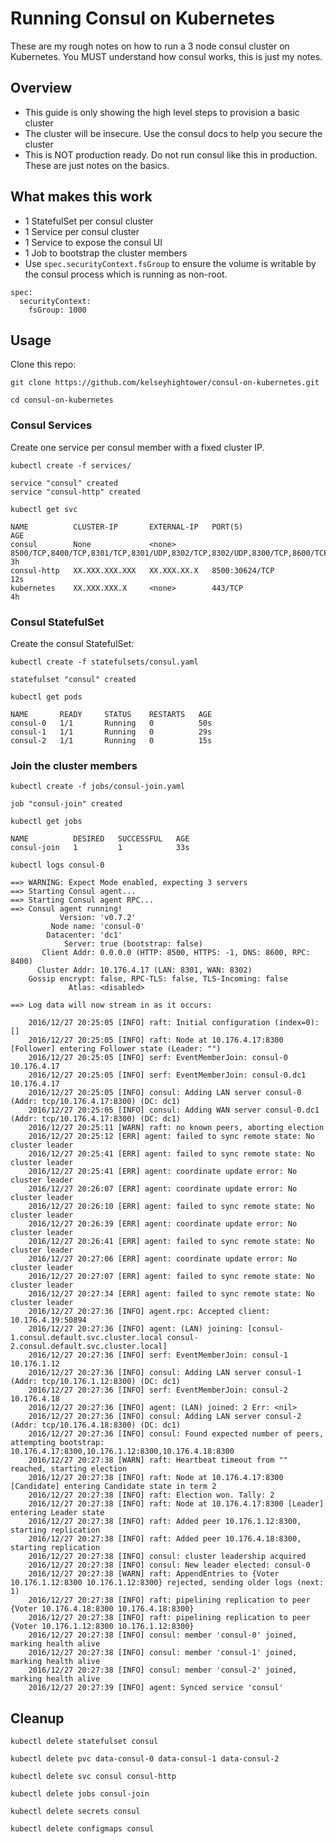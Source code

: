 # Running Consul on Kubernetes

These are my rough notes on how to run a 3 node consul cluster on Kubernetes. You MUST understand how consul works, this is just my notes.

## Overview

- This guide is only showing the high level steps to provision a basic cluster
- The cluster will be insecure. Use the consul docs to help you secure the cluster
- This is NOT production ready. Do not run consul like this in production. These are just notes on the basics.

## What makes this work

- 1 StatefulSet per consul cluster
- 1 Service per consul cluster
- 1 Service to expose the consul UI
- 1 Job to bootstrap the cluster members
- Use `spec.securityContext.fsGroup` to ensure the volume is writable by the consul process which is running as non-root.

```
spec:
  securityContext:
    fsGroup: 1000
```

## Usage

Clone this repo:

```
git clone https://github.com/kelseyhightower/consul-on-kubernetes.git
```

```
cd consul-on-kubernetes
```

### Consul Services

Create one service per consul member with a fixed cluster IP. 

```
kubectl create -f services/
```

```
service "consul" created
service "consul-http" created
```

```
kubectl get svc
```
```
NAME          CLUSTER-IP       EXTERNAL-IP   PORT(S)                                                                   AGE
consul        None             <none>        8500/TCP,8400/TCP,8301/TCP,8301/UDP,8302/TCP,8302/UDP,8300/TCP,8600/TCP   3h
consul-http   XX.XXX.XXX.XXX   XX.XXX.XX.X   8500:30624/TCP                                                            12s
kubernetes    XX.XXX.XXX.X     <none>        443/TCP                                                                   4h
```

### Consul StatefulSet

Create the consul StatefulSet:

```
kubectl create -f statefulsets/consul.yaml
```
```
statefulset "consul" created
```

```
kubectl get pods
```
```
NAME       READY     STATUS    RESTARTS   AGE
consul-0   1/1       Running   0          50s
consul-1   1/1       Running   0          29s
consul-2   1/1       Running   0          15s
```

### Join the cluster members

```
kubectl create -f jobs/consul-join.yaml
```
```
job "consul-join" created
```

```
kubectl get jobs
```
```
NAME          DESIRED   SUCCESSFUL   AGE
consul-join   1         1            33s
```

```
kubectl logs consul-0
```
```
==> WARNING: Expect Mode enabled, expecting 3 servers
==> Starting Consul agent...
==> Starting Consul agent RPC...
==> Consul agent running!
           Version: 'v0.7.2'
         Node name: 'consul-0'
        Datacenter: 'dc1'
            Server: true (bootstrap: false)
       Client Addr: 0.0.0.0 (HTTP: 8500, HTTPS: -1, DNS: 8600, RPC: 8400)
      Cluster Addr: 10.176.4.17 (LAN: 8301, WAN: 8302)
    Gossip encrypt: false, RPC-TLS: false, TLS-Incoming: false
             Atlas: <disabled>

==> Log data will now stream in as it occurs:

    2016/12/27 20:25:05 [INFO] raft: Initial configuration (index=0): []
    2016/12/27 20:25:05 [INFO] raft: Node at 10.176.4.17:8300 [Follower] entering Follower state (Leader: "")
    2016/12/27 20:25:05 [INFO] serf: EventMemberJoin: consul-0 10.176.4.17
    2016/12/27 20:25:05 [INFO] serf: EventMemberJoin: consul-0.dc1 10.176.4.17
    2016/12/27 20:25:05 [INFO] consul: Adding LAN server consul-0 (Addr: tcp/10.176.4.17:8300) (DC: dc1)
    2016/12/27 20:25:05 [INFO] consul: Adding WAN server consul-0.dc1 (Addr: tcp/10.176.4.17:8300) (DC: dc1)
    2016/12/27 20:25:11 [WARN] raft: no known peers, aborting election
    2016/12/27 20:25:12 [ERR] agent: failed to sync remote state: No cluster leader
    2016/12/27 20:25:41 [ERR] agent: failed to sync remote state: No cluster leader
    2016/12/27 20:25:41 [ERR] agent: coordinate update error: No cluster leader
    2016/12/27 20:26:07 [ERR] agent: coordinate update error: No cluster leader
    2016/12/27 20:26:10 [ERR] agent: failed to sync remote state: No cluster leader
    2016/12/27 20:26:39 [ERR] agent: coordinate update error: No cluster leader
    2016/12/27 20:26:41 [ERR] agent: failed to sync remote state: No cluster leader
    2016/12/27 20:27:06 [ERR] agent: coordinate update error: No cluster leader
    2016/12/27 20:27:07 [ERR] agent: failed to sync remote state: No cluster leader
    2016/12/27 20:27:34 [ERR] agent: failed to sync remote state: No cluster leader
    2016/12/27 20:27:36 [INFO] agent.rpc: Accepted client: 10.176.4.19:50894
    2016/12/27 20:27:36 [INFO] agent: (LAN) joining: [consul-1.consul.default.svc.cluster.local consul-2.consul.default.svc.cluster.local]
    2016/12/27 20:27:36 [INFO] serf: EventMemberJoin: consul-1 10.176.1.12
    2016/12/27 20:27:36 [INFO] consul: Adding LAN server consul-1 (Addr: tcp/10.176.1.12:8300) (DC: dc1)
    2016/12/27 20:27:36 [INFO] serf: EventMemberJoin: consul-2 10.176.4.18
    2016/12/27 20:27:36 [INFO] agent: (LAN) joined: 2 Err: <nil>
    2016/12/27 20:27:36 [INFO] consul: Adding LAN server consul-2 (Addr: tcp/10.176.4.18:8300) (DC: dc1)
    2016/12/27 20:27:36 [INFO] consul: Found expected number of peers, attempting bootstrap: 10.176.4.17:8300,10.176.1.12:8300,10.176.4.18:8300
    2016/12/27 20:27:38 [WARN] raft: Heartbeat timeout from "" reached, starting election
    2016/12/27 20:27:38 [INFO] raft: Node at 10.176.4.17:8300 [Candidate] entering Candidate state in term 2
    2016/12/27 20:27:38 [INFO] raft: Election won. Tally: 2
    2016/12/27 20:27:38 [INFO] raft: Node at 10.176.4.17:8300 [Leader] entering Leader state
    2016/12/27 20:27:38 [INFO] raft: Added peer 10.176.1.12:8300, starting replication
    2016/12/27 20:27:38 [INFO] raft: Added peer 10.176.4.18:8300, starting replication
    2016/12/27 20:27:38 [INFO] consul: cluster leadership acquired
    2016/12/27 20:27:38 [INFO] consul: New leader elected: consul-0
    2016/12/27 20:27:38 [WARN] raft: AppendEntries to {Voter 10.176.1.12:8300 10.176.1.12:8300} rejected, sending older logs (next: 1)
    2016/12/27 20:27:38 [INFO] raft: pipelining replication to peer {Voter 10.176.4.18:8300 10.176.4.18:8300}
    2016/12/27 20:27:38 [INFO] raft: pipelining replication to peer {Voter 10.176.1.12:8300 10.176.1.12:8300}
    2016/12/27 20:27:38 [INFO] consul: member 'consul-0' joined, marking health alive
    2016/12/27 20:27:38 [INFO] consul: member 'consul-1' joined, marking health alive
    2016/12/27 20:27:38 [INFO] consul: member 'consul-2' joined, marking health alive
    2016/12/27 20:27:39 [INFO] agent: Synced service 'consul'
```


## Cleanup

```
kubectl delete statefulset consul
```

```
kubectl delete pvc data-consul-0 data-consul-1 data-consul-2
```

```
kubectl delete svc consul consul-http
```

```
kubectl delete jobs consul-join
```

```
kubectl delete secrets consul
```

```
kubectl delete configmaps consul
```
